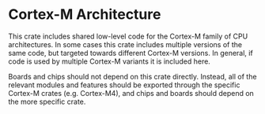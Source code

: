 Cortex-M Architecture
=====================

This crate includes shared low-level code for the Cortex-M family of CPU
architectures. In some cases this crate includes multiple versions of the same
code, but targeted towards different Cortex-M versions. In general, if code is
used by multiple Cortex-M variants it is included here.

Boards and chips should not depend on this crate directly. Instead, all of the
relevant modules and features should be exported through the specific Cortex-M
crates (e.g. Cortex-M4), and chips and boards should depend on the more specific
crate.
